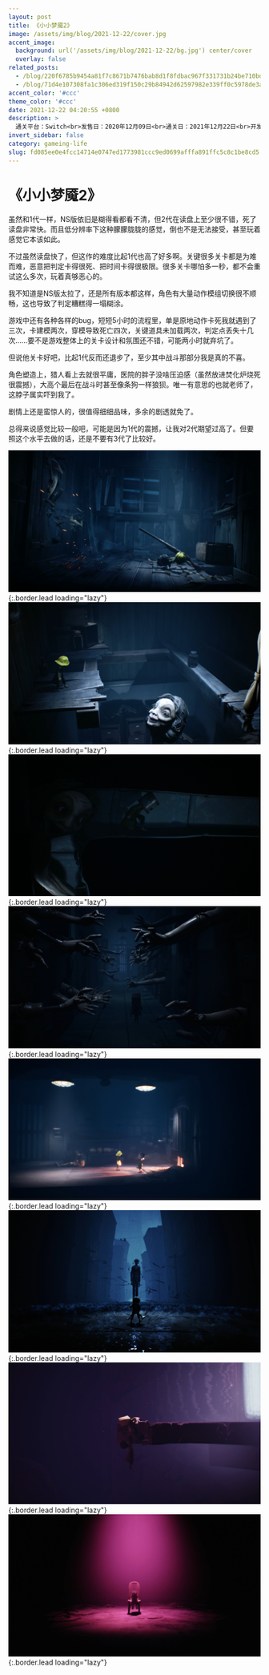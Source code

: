 ```yaml
---
layout: post
title: 《小小梦魇2》
image: /assets/img/blog/2021-12-22/cover.jpg
accent_image: 
  background: url('/assets/img/blog/2021-12-22/bg.jpg') center/cover
  overlay: false
related_posts:
  - /blog/220f6785b9454a81f7c8671b7476bab8d1f8fdbac967f331731b24be710bd38e/
  - /blog/71d4e107308fa1c306ed319f150c29b84942d62597982e339ff0c5978de3a144/
accent_color: '#ccc'
theme_color: '#ccc'
date: 2021-12-22 04:20:55 +0800
description: >
  通关平台：Switch<br>发售日：2020年12月09日<br>通关日：2021年12月22日<br>开发商：Tarsier Studios<br>发行商：万代南梦宫<br>个人评分：85
invert_sidebar: false
category: gameing-life
slug: fd085ee0e4fcc14714e0747ed1773981ccc9ed0699afffa891ffc5c8c1be8cd5
---
```


# 《小小梦魇2》

虽然和1代一样，NS版依旧是糊得看都看不清，但2代在读盘上至少很不错，死了读盘非常快。而且低分辨率下这种朦朦胧胧的感觉，倒也不是无法接受，甚至玩着感觉它本该如此。

不过虽然读盘快了，但这作的难度比起1代也高了好多啊。关键很多关卡都是为难而难，恶意把判定卡得很死、把时间卡得很极限。很多关卡哪怕多一秒，都不会重试这么多次，玩着真够恶心的。

我不知道是NS版太拉了，还是所有版本都这样，角色有大量动作模组切换很不顺畅，这也导致了判定糟糕得一塌糊涂。

游戏中还有各种各样的bug，短短5小时的流程里，单是原地动作卡死我就遇到了三次，卡建模两次，穿模导致死亡四次，关键道具未加载两次，判定点丢失十几次......要不是游戏整体上的关卡设计和氛围还不错，可能两小时就弃坑了。

但说他关卡好吧，比起1代反而还退步了，至少其中战斗那部分我是真的不喜。

角色塑造上，猎人看上去就很平庸，医院的胖子没啥压迫感（虽然放进焚化炉烧死很震撼），大高个最后在战斗时甚至像条狗一样狼狈。唯一有意思的也就老师了，这脖子属实吓到我了。

剧情上还是蛮惊人的，很值得细细品味，多余的剧透就免了。

总得来说感觉比较一般吧，可能是因为1代的震撼，让我对2代期望过高了。但要照这个水平去做的话，还是不要有3代了比较好。

![](/assets/img/blog/2021-12-22/1.jpg){:.border.lead loading="lazy"}
![](/assets/img/blog/2021-12-22/2.jpg){:.border.lead loading="lazy"}
![](/assets/img/blog/2021-12-22/3.jpg){:.border.lead loading="lazy"}
![](/assets/img/blog/2021-12-22/4.jpg){:.border.lead loading="lazy"}
![](/assets/img/blog/2021-12-22/5.jpg){:.border.lead loading="lazy"}
![](/assets/img/blog/2021-12-22/6.jpg){:.border.lead loading="lazy"}
![](/assets/img/blog/2021-12-22/7.jpg){:.border.lead loading="lazy"}
![](/assets/img/blog/2021-12-22/8.jpg){:.border.lead loading="lazy"}

